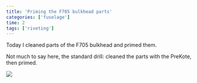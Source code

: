 ```yaml
---
title: 'Priming the F705 bulkhead parts'
categories: ['fuselage']
time: 2
tags: ['riveting']
---
```


Today I cleaned parts of the F705 bulkhead and primed them.

<!-- more -->

Not much to say here, the standard drill: cleaned the parts with the PreKote, then primed.

![](0-parts-primed.jpeg)
